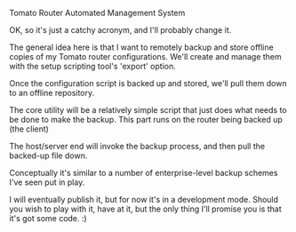 Tomato Router Automated Management System

OK, so it's just a catchy acronym, and I'll probably change it.

The general idea here is that I want to remotely backup and store offline copies of my Tomato router configurations. We'll create and manage them with the setup scripting tool's 'export' option.

Once the configuration script is backed up and stored, we'll pull them down to an offline repository.

The core utility will be a relatively simple script that just does what needs to be done to make the backup. This part runs on the router being backed up (the client)

The host/server end will invoke the backup process, and then pull the backed-up file down.

Conceptually it's similar to a number of enterprise-level backup schemes I've seen put in play.

I will eventually publish it, but for now it's in a development mode. Should you wish to play with it, have at it, but the only thing I'll promise you is that it's got some code. :)
